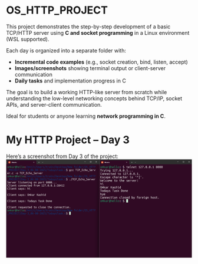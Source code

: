 # OS_HTTP_PROJECT

This project demonstrates the step-by-step development of a basic TCP/HTTP server using **C and socket programming** in a Linux environment (WSL supported).

Each day is organized into a separate folder with:
- **Incremental code examples** (e.g., socket creation, bind, listen, accept)
- **Images/screenshots** showing terminal output or client-server communication
- **Daily tasks** and implementation progress in C

The goal is to build a working HTTP-like server from scratch while understanding the low-level networking concepts behind TCP/IP, socket APIs, and server-client communication.

Ideal for students or anyone learning **network programming in C**.

# My HTTP Project – Day 3

Here’s a screenshot from Day 3 of the project:
![HTTP Project – Day 3 Screenshot](https://raw.githubusercontent.com/Omkar7637/OS_HTTP_PROJECT/main/Day-3_06-08-2025/TodaysTask/image.png)

